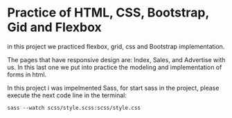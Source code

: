 # Practice of HTML, CSS, Bootstrap, Gid and Flexbox

in this project we practiced flexbox, grid, css and Bootstrap implementation. 

The pages that have responsive design are: 
Index, Sales, and Advertise with us. In this last one we put into practice the modeling and implementation of forms in html.

In this project i was impelmented Sass, for start sass in the project, please execute the next code line in the terminal:

```
sass --watch scss/style.scss:scss/style.css
```
